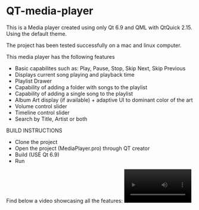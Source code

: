 # QT-media-player
This is a Media player created using only Qt 6.9 and QML with QtQuick 2.15. Using the default theme.

The project has been tested successfully on a mac and linux computer.

This media player has the following features
- Basic capabilites such as: Play, Pause, Stop, Skip Next, Skip Previous
- Displays current song playing and playback time
- Playlist Drawer
- Capability of adding a folder with songs to the playlist
- Capability of adding a single song to the playlist
- Album Art display (if available) + adaptive UI to dominant color of the art
- Volume control slider
- Timeline control slider
- Search by Title, Artist or both

BUILD INSTRUCTIONS
- Clone the project
- Open the project (MediaPlayer.pro) through QT creator
- Build (USE Qt 6.9)
- Run

Find below a video showcasing all the features:
<video src='https://github.com/user-attachments/assets/02efb5c2-dcf2-43c6-b2a3-f83d11f7d943' width=180/>



